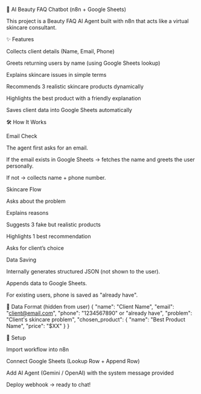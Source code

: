 🤖 AI Beauty FAQ Chatbot (n8n + Google Sheets)

This project is a Beauty FAQ AI Agent built with n8n that acts like a virtual skincare consultant.

✨ Features

Collects client details (Name, Email, Phone)

Greets returning users by name (using Google Sheets lookup)

Explains skincare issues in simple terms

Recommends 3 realistic skincare products dynamically

Highlights the best product with a friendly explanation

Saves client data into Google Sheets automatically

🛠️ How It Works

Email Check

The agent first asks for an email.

If the email exists in Google Sheets → fetches the name and greets the user personally.

If not → collects name + phone number.

Skincare Flow

Asks about the problem

Explains reasons

Suggests 3 fake but realistic products

Highlights 1 best recommendation

Asks for client’s choice

Data Saving

Internally generates structured JSON (not shown to the user).

Appends data to Google Sheets.

For existing users, phone is saved as "already have".

📂 Data Format (hidden from user)
{
  "name": "Client Name",
  "email": "client@email.com",
  "phone": "1234567890" or "already have",
  "problem": "Client's skincare problem",
  "chosen_product": {
    "name": "Best Product Name",
    "price": "$XX"
  }
}

🚀 Setup

Import workflow into n8n

Connect Google Sheets (Lookup Row + Append Row)

Add AI Agent (Gemini / OpenAI) with the system message provided

Deploy webhook → ready to chat!
